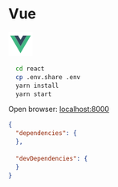 # Vue

<img src="../.docs/imgs/vue.svg" width="48" />

```bash
  cd react
  cp .env.share .env
  yarn install
  yarn start
```

Open browser: [localhost:8000](http://localhost:8000)

```json
{
  "dependencies": {
  },

  "devDependencies": {
  }
}
```
